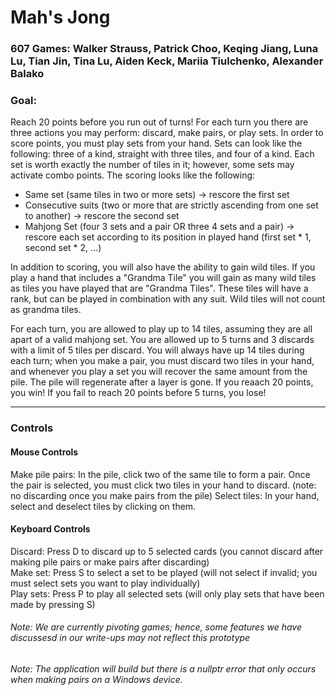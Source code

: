 # Mah's Jong
### 607 Games: Walker Strauss, Patrick Choo, Keqing Jiang, Luna Lu, Tian Jin, Tina Lu, Aiden Keck, Mariia Tiulchenko, Alexander Balako

### Goal:
Reach 20 points before you run out of turns! For each turn you there are three actions you may perform: discard, make pairs, or play sets. In order to score points, you must play sets from your hand. Sets can look like the following: three of a kind, straight with three tiles, and four of a kind. Each set is worth exactly the number of tiles in it; however, some sets may activate combo points. The scoring looks like the following: 

* Same set (same tiles in two or more sets) -> rescore the first set <br>
* Consecutive suits (two or more that are strictly ascending from one set to another) -> rescore the second set <br>
* Mahjong Set (four 3 sets and a pair OR three 4 sets and a pair) -> rescore each set according to its position in played hand (first set * 1, second set * 2, ...)

In addition to scoring, you will also have the ability to gain wild tiles. If you play a hand that includes a "Grandma Tile" you will gain as many wild tiles as tiles you have played that are "Grandma Tiles". These tiles will have a rank, but can be played in combination with any suit. Wild tiles will not count as grandma tiles. 

For each turn, you are allowed to play up to 14 tiles, assuming they are all apart of a valid mahjong set. You are allowed up to 5 turns and 3 discards with a limit of 5 tiles per discard. You will always have up 14 tiles during each turn; when you make a pair, you must discard two tiles in your hand, and whenever you play a set you will recover the same amount from the pile. The pile will regenerate after a layer is gone. If you reaach 20 points, you win! If you fail to reach 20 points before 5 turns, you lose!

---
### Controls
#### Mouse Controls
Make pile pairs: In the pile, click two of the same tile to form a pair. Once the pair is selected, you must click two tiles in your hand to discard. (note: no discarding once you make pairs from the pile)
Select tiles: In your hand, select and deselect tiles by clicking on them.
#### Keyboard Controls
Discard: Press D to discard up to 5 selected cards (you cannot discard after making pile pairs or make pairs after discarding) <br>
Make set: Press S to select a set to be played (will not select if invalid; you must select sets you want to play individually) <br>
Play sets: Press P to play all selected sets (will only play sets that have been made by pressing S) <br>

###### Note: We are currently pivoting games; hence, some features we have discussesd in our write-ups may not reflect this prototype
###### Note: The application will build but there is a nullptr error that only occurs when making pairs on a Windows device. 

